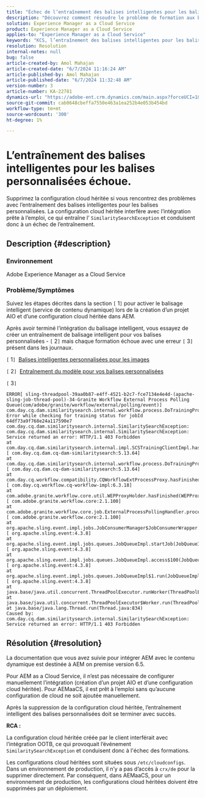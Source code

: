 ```yaml
---
title: "Échec de l’entraînement des balises intelligentes pour les balises personnalisées"
description: "Découvrez comment résoudre le problème de formation aux balises intelligentes dans Adobe Experience Manager (AEM) as a Cloud Service."
solution: Experience Manager as a Cloud Service
product: Experience Manager as a Cloud Service
applies-to: "Experience Manager as a Cloud Service"
keywords: "KCS, l’entraînement des balises intelligentes pour les balises personnalisées échoue, AEM as a Cloud Service, AEMaaCS, Experience Manager"
resolution: Resolution
internal-notes: null
bug: false
article-created-by: Amol Mahajan
article-created-date: "6/7/2024 11:16:24 AM"
article-published-by: Amol Mahajan
article-published-date: "6/7/2024 11:32:48 AM"
version-number: 3
article-number: KA-22781
dynamics-url: "https://adobe-ent.crm.dynamics.com/main.aspx?forceUCI=1&pagetype=entityrecord&etn=knowledgearticle&id=c7b9f059-bf24-ef11-840a-000d3a5bee19"
source-git-commit: cab0648cbeffa7550e463a1ea252b4e053b454bd
workflow-type: tm+mt
source-wordcount: '300'
ht-degree: 1%

---
```


# L’entraînement des balises intelligentes pour les balises personnalisées échoue.


Supprimez la configuration cloud héritée si vous rencontrez des problèmes avec l’entraînement des balises intelligentes pour les balises personnalisées. La configuration cloud héritée interfère avec l’intégration prête à l’emploi, ce qui entraîne l’ `SimilaritySearchException` et conduisent donc à un échec de l’entraînement.

## Description {#description}


### Environnement

Adobe Experience Manager as a Cloud Service



### Problème/Symptômes

Suivez les étapes décrites dans la section `[` 1`]`  pour activer le balisage intelligent (service de contenu dynamique) lors de la création d’un projet AIO et d’une configuration cloud héritée dans AEM.

Après avoir terminé l’intégration du balisage intelligent, vous essayez de créer un entraînement de balisage intelligent pour vos balises personnalisées - `[` 2`]`  mais chaque formation échoue avec une erreur `[` 3`]`  présent dans les journaux.

`[` 1`]`  [Balises intelligentes personnalisées pour les images](https://experienceleague.adobe.com/docs/experience-manager-learn/assets/metadata/custom-smart-tags.html)

`[` 2`]`  [Entraînement du modèle pour vos balises personnalisées](https://experienceleague.adobe.com/docs/experience-manager-cloud-service/content/assets/manage/smart-tags.html#train-model)

`[` 3`]`


```
ERROR[ sling-threadpool-39aa0b87-e4ff-4521-b2c7-fce7134e4e4d-(apache-sling-job-thread-pool)-34-Granite Workflow External Process Polling Queue(com/adobe/granite/workflow/external/polling/event)]  com.day.cq.dam.similaritysearch.internal.workflow.process.DoTrainingProcess Error while checking for training status for jobId 64df73a9f768e24a117590e7
com.day.cq.dam.similaritysearch.internal.SimilaritySearchException: com.day.cq.dam.similaritysearch.internal.SimilaritySearchException: Service returned an error: HTTP/1.1 403 Forbidden
at com.day.cq.dam.similaritysearch.internal.impl.SCSTrainingClientImpl.hasFinishedTraining(SCSTrainingClientImpl.java:203) [ com.day.cq.dam.cq-dam-similaritysearch:5.13.64] 
at com.day.cq.dam.similaritysearch.internal.workflow.process.DoTrainingProcess.hasFinished(DoTrainingProcess.java:95) [ com.day.cq.dam.cq-dam-similaritysearch:5.13.64] 
at com.day.cq.workflow.compatibility.CQWorkflowExtProcessProxy.hasFinished(CQWorkflowExtProcessProxy.java:82) [ com.day.cq.workflow.cq-workflow-impl:6.3.18] 
at com.adobe.granite.workflow.core.util.WEPProxyHolder.hasFinished(WEPProxyHolder.java:46) [ com.adobe.granite.workflow.core:2.1.100] 
at com.adobe.granite.workflow.core.job.ExternalProcessPollingHandler.process(ExternalProcessPollingHandler.java:119) [ com.adobe.granite.workflow.core:2.1.100] 
at org.apache.sling.event.impl.jobs.JobConsumerManager$JobConsumerWrapper.process(JobConsumerManager.java:502) [ org.apache.sling.event:4.3.8] 
at org.apache.sling.event.impl.jobs.queues.JobQueueImpl.startJob(JobQueueImpl.java:351) [ org.apache.sling.event:4.3.8] 
at org.apache.sling.event.impl.jobs.queues.JobQueueImpl.access$100(JobQueueImpl.java:60) [ org.apache.sling.event:4.3.8] 
at org.apache.sling.event.impl.jobs.queues.JobQueueImpl$1.run(JobQueueImpl.java:287) [ org.apache.sling.event:4.3.8] 
at java.base/java.util.concurrent.ThreadPoolExecutor.runWorker(ThreadPoolExecutor.java:1128)
at java.base/java.util.concurrent.ThreadPoolExecutor$Worker.run(ThreadPoolExecutor.java:628)
at java.base/java.lang.Thread.run(Thread.java:834)
Caused by: com.day.cq.dam.similaritysearch.internal.SimilaritySearchException: Service returned an error: HTTP/1.1 403 Forbidden
```



## Résolution {#resolution}


La documentation que vous avez suivie pour intégrer AEM avec le contenu dynamique est destinée à AEM on premise version 6.5.

Pour AEM as a Cloud Service, il n’est pas nécessaire de configurer manuellement l’intégration (création d’un projet AIO et d’une configuration cloud héritée). Pour AEMaaCS, il est prêt à l’emploi sans qu’aucune configuration de cloud ne soit ajoutée manuellement.

Après la suppression de la configuration cloud héritée, l’entraînement intelligent des balises personnalisées doit se terminer avec succès.

<b>RCA :</b>

La configuration cloud héritée créée par le client interférait avec l’intégration OOTB, ce qui provoquait l’événement `SimilaritySearchException` et conduisent donc à l&#39;échec des formations.

Les configurations cloud héritées sont situées sous `/etc/cloudconfigs`. Dans un environnement de production, il n’y a pas d’accès à `crx/de` pour la supprimer directement. Par conséquent, dans AEMaaCS, pour un environnement de production, les configurations cloud héritées doivent être supprimées par un déploiement.
